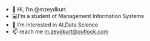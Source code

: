 - 👋 Hi, I’m @mzeydkurt
- 💻I'm a student of Management Information Systems
- 👀 I’m interested in AI,Data Science
- 📫 reach me m.zeydkurt@outlook.com

<!---
mzeydkurt/mzeydkurt is a ✨ special ✨ repository because its `README.md` (this file) appears on your GitHub profile.
You can click the Preview link to take a look at your changes.
--->
